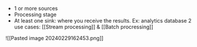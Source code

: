 * 1 or more sources 
* Processing stage
* At least one sink: where you receive the results. Ex: analytics database
2 use cases: [[Stream processing]] & [[Batch procressing]]

![[Pasted image 20240229162453.png]]
